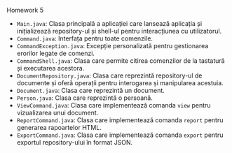 Homework 5

- `Main.java`: Clasa principală a aplicației care lansează aplicația și inițializează repository-ul și shell-ul pentru interacțiunea cu utilizatorul.
- `Command.java`: Interfața pentru toate comenzile.
- `CommandException.java`: Excepție personalizată pentru gestionarea erorilor legate de comenzi.
- `CommandShell.java`: Clasa care permite citirea comenzilor de la tastatură și executarea acestora.
- `DocumentRepository.java`: Clasa care reprezintă repository-ul de documente și oferă operații pentru interogarea și manipularea acestuia.
- `Document.java`: Clasa care reprezintă un document.
- `Person.java`: Clasa care reprezintă o persoană.
- `ViewCommand.java`: Clasa care implementează comanda `view` pentru vizualizarea unui document.
- `ReportCommand.java`: Clasa care implementează comanda `report` pentru generarea rapoartelor HTML.
- `ExportCommand.java`: Clasa care implementează comanda `export` pentru exportul repository-ului în format JSON.

